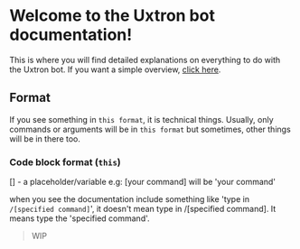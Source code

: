 # Welcome to the Uxtron bot documentation!
This is where you will find detailed explanations on everything to do with the Uxtron bot. If you want a simple overview, [click here](https://github.com/Uxtron-team/Uxtron-bot-docs/wiki).

## Format
If you see something in `this format`, it is technical things. Usually, only commands or arguments will be in `this format` but sometimes, other things will be in there too.

### Code block format (`this`)
[] - a placeholder/variable
e.g: [your command] will be 'your command'

when you see the documentation include something like 'type in `/[specified command]`', it doesn't mean type in /[specified command]. It means type the 'specified command'.

> WIP
